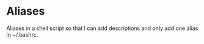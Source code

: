 # Aliases
Aliases in a shell script so that I can add descriptions and only add one alias in ~/.bashrc.
